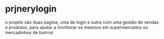 # prjnerylogin

o projeto são duas pagina, uma de login e outra com uma gestão de vendas e produtos, para ajudar a monitorar os mesmos em supermercados ou mercadinhos de bairros
